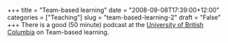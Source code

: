 +++
title = "Team-based learning"
date = "2008-09-08T17:39:00+12:00"
categories = ["Teaching"]
slug = "team-based-learning-2"
draft = "False"
+++
There is a good (50 minute) podcast at the [University of British
Columbia](https://web.archive.org/web/20081024215252/http://cis.apsc.ubc.ca/wiki/index.php/Team-Based_Learning) 
on Team-based learning.

